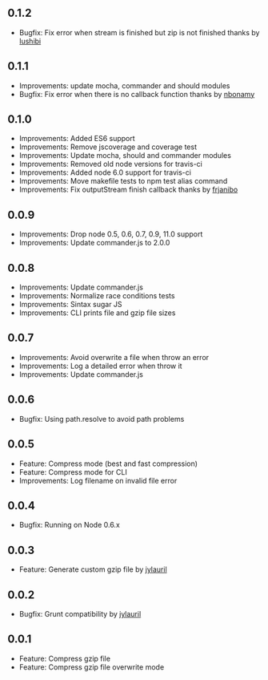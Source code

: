 ## 0.1.2
+ Bugfix: Fix error when stream is finished but zip is not finished thanks by [lushibi](https://github.com/caio-ribeiro-pereira/gzipme/pull/7)

## 0.1.1
+ Improvements: update mocha, commander and should modules
+ Bugfix: Fix error when there is no callback function thanks by [nbonamy](https://github.com/caio-ribeiro-pereira/gzipme/pull/4)

## 0.1.0
+ Improvements: Added ES6 support
+ Improvements: Remove jscoverage and coverage test
+ Improvements: Update mocha, should and commander modules
+ Improvements: Removed old node versions for travis-ci 
+ Improvements: Added node 6.0 support for travis-ci
+ Improvements: Move makefile tests to npm test alias command
+ Improvements: Fix outputStream finish callback thanks by [frjanibo](https://github.com/caio-ribeiro-pereira/gzipme/issues/3#issue-180284790)

## 0.0.9
+ Improvements: Drop node 0.5, 0.6, 0.7, 0.9, 11.0 support
+ Improvements: Update commander.js to 2.0.0

## 0.0.8
+ Improvements: Update commander.js
+ Improvements: Normalize race conditions tests
+ Improvements: Sintax sugar JS
+ Improvements: CLI prints file and gzip file sizes

## 0.0.7
+ Improvements: Avoid overwrite a file when throw an error
+ Improvements: Log a detailed error when throw it
+ Improvements: Update commander.js

## 0.0.6
+ Bugfix: Using path.resolve to avoid path problems

## 0.0.5
+ Feature: Compress mode (best and fast compression)
+ Feature: Compress mode for CLI
+ Improvements: Log filename on invalid file error

## 0.0.4
+ Bugfix: Running on Node 0.6.x

## 0.0.3
+ Feature: Generate custom gzip file by [jylauril](https://github.com/jylauril)

## 0.0.2
+ Bugfix: Grunt compatibility by [jylauril](https://github.com/jylauril)

## 0.0.1
+ Feature: Compress gzip file
+ Feature: Compress gzip file overwrite mode
